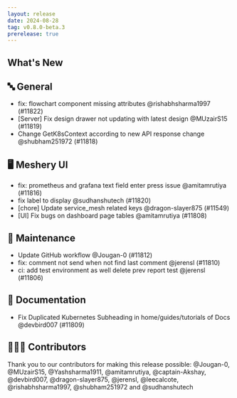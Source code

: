 ```yaml
---
layout: release
date: 2024-08-28
tag: v0.8.0-beta.3
prerelease: true
---
```


## What's New
## 🔤 General
- fix: flowchart component missing attributes @rishabhsharma1997 (#11822)
- [Server] Fix design drawer not updating with latest design @MUzairS15 (#11819)
- Change GetK8sContext according to new API response change @shubham251972 (#11818)

## 🖥 Meshery UI

- fix: prometheus and grafana text field enter press issue @amitamrutiya (#11816)
- fix label to display @sudhanshutech (#11820)
- [chore] Update service_mesh related keys @dragon-slayer875 (#11549)
- [UI] Fix bugs on dashboard page tables @amitamrutiya (#11808)

## 🧰 Maintenance

- Update GitHub workflow @Jougan-0 (#11812)
- fix: comment not send when not find last comment @jerensl (#11810)
- ci: add test environment as well delete prev report test @jerensl (#11806)

## 📖 Documentation

- Fix Duplicated Kubernetes Subheading in home/guides/tutorials of Docs @devbird007 (#11809)

## 👨🏽‍💻 Contributors

Thank you to our contributors for making this release possible:
@Jougan-0, @MUzairS15, @Yashsharma1911, @amitamrutiya, @captain-Akshay, @devbird007, @dragon-slayer875, @jerensl, @leecalcote, @rishabhsharma1997, @shubham251972 and @sudhanshutech
